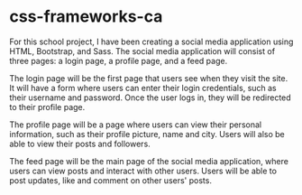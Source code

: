 # css-frameworks-ca

For this school project, I have been creating a social media application using HTML, Bootstrap, and Sass. The social media application will consist of three pages: a login page, a profile page, and a feed page.

The login page will be the first page that users see when they visit the site. It will have a form where users can enter their login credentials, such as their username and password. Once the user logs in, they will be redirected to their profile page.

The profile page will be a page where users can view their personal information, such as their profile picture, name and city. Users will also be able to view their posts and followers.

The feed page will be the main page of the social media application, where users can view posts and interact with other users. Users will be able to post updates, like and comment on other users' posts.
